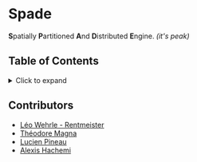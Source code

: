 <a id="readme-top"></a>

<!-- PROJECT HEADER -->
# Spade

**S**patially **P**artitioned **A**nd **D**istributed **E**ngine. *(it's peak)*

## Table of Contents
<details>
  <summary>Click to expand</summary>
  <ol>
    <li><a href="#contributors">Contributors</a></li>
  </ol>
</details>

## Contributors

- [Léo Wehrle - Rentmeister](https://github.com/leoWherle)
- [Théodore Magna](https://github.com/TheodoreMagna)
- [Lucien Pineau](https://github.com/mathematisse)
- [Alexis Hachemi](https://github.com/alexishachemi)
